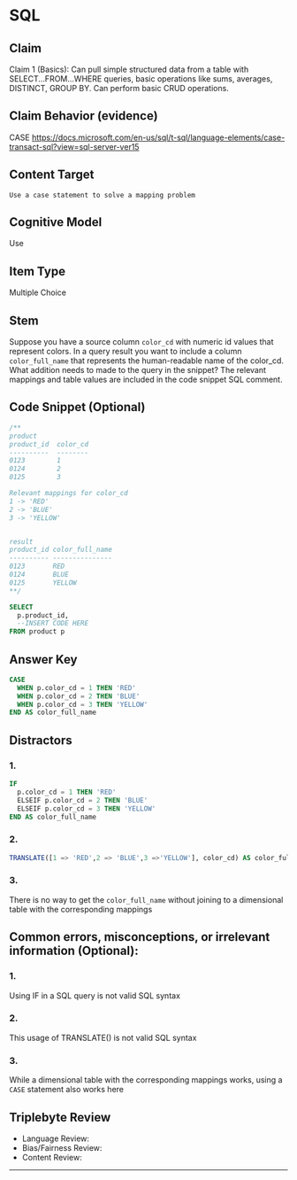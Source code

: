 # SQL

## Claim

Claim 1 (Basics): Can pull simple structured data from a table with SELECT...FROM...WHERE queries, basic operations like sums, averages, DISTINCT, GROUP BY. Can perform basic CRUD operations.

## Claim Behavior (evidence)

CASE https://docs.microsoft.com/en-us/sql/t-sql/language-elements/case-transact-sql?view=sql-server-ver15

## Content Target

`Use a case statement to solve a mapping problem`

## Cognitive Model

Use

## Item Type

Multiple Choice

## Stem

Suppose you have a source column `color_cd` with numeric id values that represent colors.  In a query result you want to include a column `color_full_name` that represents the human-readable name of the color_cd.  What addition needs to made to the query in the snippet?  The relevant mappings and table values are included in the code snippet SQL comment.

## Code Snippet (Optional)

```sql
/**
product
product_id  color_cd
----------  --------
0123        1
0124        2
0125        3

Relevant mappings for color_cd
1 -> 'RED'
2 -> 'BLUE'
3 -> 'YELLOW'


result
product_id color_full_name
---------- ---------------
0123       RED
0124       BLUE
0125       YELLOW
**/

SELECT
  p.product_id,
  --INSERT CODE HERE
FROM product p
```

## Answer Key

```sql
CASE
  WHEN p.color_cd = 1 THEN 'RED'
  WHEN p.color_cd = 2 THEN 'BLUE'
  WHEN p.color_cd = 3 THEN 'YELLOW'
END AS color_full_name
```

## Distractors

### 1.

```sql
IF
  p.color_cd = 1 THEN 'RED'
  ELSEIF p.color_cd = 2 THEN 'BLUE'
  ELSEIF p.color_cd = 3 THEN 'YELLOW'
END AS color_full_name
```

### 2.

```sql
TRANSLATE([1 => 'RED',2 => 'BLUE',3 =>'YELLOW'], color_cd) AS color_full_name
```

### 3.

There is no way to get the `color_full_name` without joining to a dimensional table with the corresponding mappings

## Common errors, misconceptions, or irrelevant information (Optional):

### 1.

Using IF in a SQL query is not valid SQL syntax

### 2.

This usage of TRANSLATE() is not valid SQL syntax

### 3.

While a dimensional table with the corresponding mappings works, using a `CASE` statement also works here

## Triplebyte Review

- Language Review:
- Bias/Fairness Review:
- Content Review:

---
